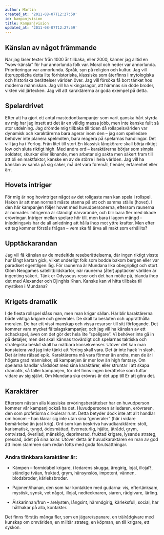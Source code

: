 ```yaml
---
author: Martin
created_at: '2011-08-07T12:27:59'
id: kampanjvision
title: Kampanjvision
updated_at: '2011-08-07T12:27:59'
---
```

## Känslan av något främmande

När jag läser texter från 1000 år tillbaka, eller 2000, känner jag alltid en ”wow-känsla” för hur annorlunda folk var. Moral och heder var annorlunda. Prioriteringar var annorlunda. Språk, syn på religion och kultur. Jag vill återupptäcka detta lite förhistoriska, klassiska som återfinns i mytologiska och historiska berättelser världen över. Jag vill försöka få bort tänket hos moderna människan. Jag vill ha vikingasagor, att hämnas sin döde broder, vikten vid järtecken. Jag vill att karaktärerna är goda exempel på detta.

## Spelardrivet

Efter att ha gjort ett antal mastodontkampanjer som varit ganska hårt styrda av mig har jag insett att det är en väldig massa jobb, men inte kanske fullt så stor utdelning. Jag drömde mig tillbaka till tiden då rollspelsvärlden var dynamisk och karaktärerna bara agerar inom den – jag som spelledare behöver inte planera spelmöten, bara reagera på spelarnas handlingar. Det vill jag ha i Yerlog. Från litet till stort En klassisk långkörare skall börja riktigt low och sluta riktigt high. Med andra ord – karaktärerna börjar som simpla soldater, skurkar eller liknande, men arbetar sig sakta men säkert fram till att bli en maktfaktor, kanske en av de större i hela världen. Jag vill ha känslan av samla på sig saker, må det vara föremål, fiender, erfarenhet eller ärr.

## Hovets intriger

För mig är nog hovintriger något av det roligaste man kan spela i rollspel. Haken är att man normalt måste stanna på ett och samma ställe (hovet). I den här kampanjen följer hovet med huvudpersonerna, eftersom raunerna är nomader. Intrigerna är ständigt närvarande, och blir bara fler med ökade erövringar. Intriger mellan spelare hör till, men bara i lagom mängd – inledningsvis har de all anledning att hålla ihop mot yttre krafter. Men efter ett tag kommer förstås frågan – vem ska få ärva all makt som erhållits?

## Upptäckarandan

Jag vill få känslan av de medeltida reseberättelserna, där ingen riktigt visste hur långt kartan gick, vilket underligt folk som bodde bakom bergen eller var paradiset egentligen låg. För raunerna är Mundana lika obegripligt och stort. Glöm Neogames satellitbildskartor, när raunerna (åter)upptäcker världen är ingenting säkert. Tänk er Odysseus resor och det han mötte på, blanda ihop det med Alexander och Djinghis Khan. Kanske kan vi hitta tillbaka till mystiken i Mundana?

## Krigets dramatik

I de flesta rollspel slåss man, men man krigar sällan. Här blir karaktärerna både viktiga krigare och generaler. De skall ta besluten och upprätthålla moralen. De har ett visst manskap och vissa resurser till sitt förfogande. Det kommer vara mycket fältslagskampanjer, och jag vill ha känslan av ett schackspel, även om det gör det hela lite ”speligare”. Vi behöver inte gå in på detaljer, men det skall kännas trovärdigt och spelarnas taktiska och strategiska beslut skall ha mätbara konsekvenser. Utöver det kan man konstatera vad jag inte tänkt att Yerlog skall vara. Det är inte hack ‘n slash. Det är inte rälsad epik. Karaktärerna må vara förmer än andra, men de är i högsta grad människor, så kampanjen är mer low än high fantasy. Om spelarna handlar vårdslöst med sina karaktärer, eller struntar i att skapa dramatik, så faller kampanjen, för det finns ingen berättelse som tuffar vidare av sig självt. Om Mundana ska erövras är det upp till Er att göra det.

## Karaktärer

Eftersom nästan alla klassiska ervöringsberättelser har en huvudperson kommer vår kampanj också ha det. Huvudpersonen är ledaren, erövraren, den som profetiorna cirkulerar runt. Detta betyder dock inte att allt handlar om honom – han klarar sig inte utan sina ”generaler” (här i vidare bemärkelse än just krig). Ord som kan beskriva huvudkaraktären: stolt, karismatisk, tyngd, ödesmättad, övernaturlig, hjälte, åtrådd, grym, omtvistad, överilad, mänsklig, deprimerad, fruktad krigare, lysande strateg, pressad, ödet på sina axlar. Utöver detta är huvudkaraktären en man av god ätt inom stammen som redan fötts med goda förutsättningar.

### Andra tänkbara karaktärer är:

-   Kämpen – formidabel krigare, i ledarens skugga, äregirig, lojal, illojal?, ständige tvåan, fruktad, grym, hänsynslös, impotent, vännen, blodsbroder, kärleksbroder.

<!-- -->

-   Pajonen/ihanan, den som har kontakten med gudarna: vis, eftertänksam, mystisk, synsk, vet något, illojal, nedtecknaren, siaren, rådgivare, lärling.

<!-- -->

-   Älskarinnan/frun – ärelysten, långsint, hämndgirig, kärleksfull, social, har hållhakar på alla, kontakter.

Det finns förstås många fler, som en jägare/spanare, en trälrådgivare med kunskap om omvärlden, en militär strateg, en köpman, en till krigare, ett syskon.